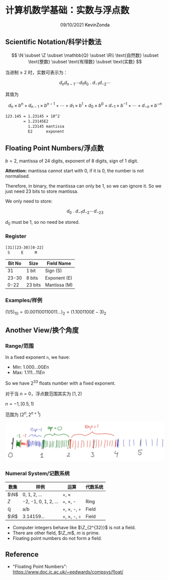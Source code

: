 # 计算机数学基础：实数与浮点数

<center>
<span>09/10/2021</span>
<a style="text-decoration:none; color: black;" href="https://github.com/KevinZonda">KevinZonda</a>
</center>

## Scientific Notation/科学计数法

$$
\N \subset \Z \subset \mathbb{Q} \subset \R\\
\text{自然数} \subset \text{整数} \subset \text{有理数} \subset \text{实数}
$$

当进制 ≥ 2 时，实数可表示为：

$$
d_nd_{n-1}\cdots d_1d_0\ .\ d_{-1} d_{-2} \cdots
$$

其值为  

$$
d_n\times b^n + d_{n-1} \times b^{n-1} + \cdots + d_1 \times b^1 + d_0 \times b^0 + d_{-1} \times b^{-1} + \cdots + d_{-n} \times b^{-n}
$$

```
123.145 = 1.23145 × 10^2
        = 1.23145E2
          1.23145 mantissa
          E2      exponent
```

## Floating Point Numbers/浮点数

$b = 2$, mantissa of 24 digits, exponent of 8 digits, sign of 1 digit.

**Attention:** mantissa cannot start with 0, if it is 0, the number is not normalised.

Therefore, in binary, the mantissa can only be 1, so we can ignore it. So we just need 23 bits to store mantissa.

We only need to store:

$$
d_0\ .\ d_{-1} d_{-2} \cdots d_{-23}
$$

$d_0$ must be 1, so no need be stored.

### Register

```
[31][23-30][0-22]
 S     E     M
```

| Bit No | Size    | Field Name   |
| ------ | ------- | ------------ |
| 31     | 1 bit   | Sign (S)     |
| 23-30  | 8 bits  | Exponent (E) |
| 0-22   | 23 bits | Mantissa (M) |

### Examples/样例

${(1/5)}_{10} = (0.001100110011...)_{2} = (1.1001100E-3)_{2}$


## Another View/换个角度

### Range/范围

In a fixed exponent `n`, we have:

- Min: $1.000 ... 00 E n$
- Max: $1.111 ... 11 E n$

So we have $2^{33}$ floats number with a fixed exponent.

对于当 $n = 0$，浮点数范围其实为 $[1, 2)$

$n = -1, [0.5, 1)$

范围为 $[2^n, 2^{n+1})$

![](img/E.png)

### Numeral System/记数系统

| 数集 | 样例                 | 运算       | 代数系统 |
| ---- | -------------------- | ---------- | -------- |
| $\N$    | 0, 1, 2, ...         | +, ×       |          |
| $Z$    | -2, -1, 0, 1, 2, ... | +, ×, -    | Ring     |
| $\mathbb{Q}$    | a/b                  | +, ×, -, ÷ | Field    |
| $\R$    | 3.14159...           | +, ×, -, ÷ | Field    |

- Computer integers behave like $\Z_{2^{32}}$ is not a field.
- There are other field, $\Z_m$, $m$ is prime.
- Floating point numbers do not form a field.

## Reference

- "Floating Point Numbers": <https://www.doc.ic.ac.uk/~eedwards/compsys/float/>